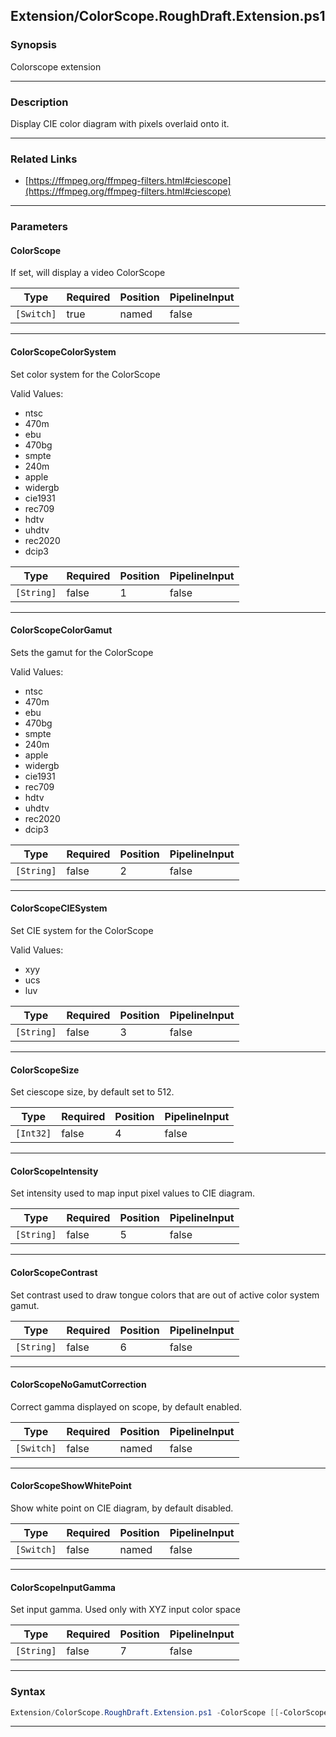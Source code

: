 
Extension/ColorScope.RoughDraft.Extension.ps1
---------------------------------------------
### Synopsis
Colorscope extension

---
### Description

Display CIE color diagram with pixels overlaid onto it.

---
### Related Links
* [https://ffmpeg.org/ffmpeg-filters.html#ciescope](https://ffmpeg.org/ffmpeg-filters.html#ciescope)



---
### Parameters
#### **ColorScope**

If set, will display a video ColorScope






|Type      |Required|Position|PipelineInput|
|----------|--------|--------|-------------|
|`[Switch]`|true    |named   |false        |



---
#### **ColorScopeColorSystem**

Set color system for the ColorScope



Valid Values:

* ntsc
* 470m
* ebu
* 470bg
* smpte
* 240m
* apple
* widergb
* cie1931
* rec709
* hdtv
* uhdtv
* rec2020
* dcip3






|Type      |Required|Position|PipelineInput|
|----------|--------|--------|-------------|
|`[String]`|false   |1       |false        |



---
#### **ColorScopeColorGamut**

Sets the gamut for the ColorScope



Valid Values:

* ntsc
* 470m
* ebu
* 470bg
* smpte
* 240m
* apple
* widergb
* cie1931
* rec709
* hdtv
* uhdtv
* rec2020
* dcip3






|Type      |Required|Position|PipelineInput|
|----------|--------|--------|-------------|
|`[String]`|false   |2       |false        |



---
#### **ColorScopeCIESystem**

Set CIE system for the ColorScope



Valid Values:

* xyy
* ucs
* luv






|Type      |Required|Position|PipelineInput|
|----------|--------|--------|-------------|
|`[String]`|false   |3       |false        |



---
#### **ColorScopeSize**

Set ciescope size, by default set to 512.






|Type     |Required|Position|PipelineInput|
|---------|--------|--------|-------------|
|`[Int32]`|false   |4       |false        |



---
#### **ColorScopeIntensity**

Set intensity used to map input pixel values to CIE diagram.






|Type      |Required|Position|PipelineInput|
|----------|--------|--------|-------------|
|`[String]`|false   |5       |false        |



---
#### **ColorScopeContrast**

Set contrast used to draw tongue colors that are out of active color system gamut.






|Type      |Required|Position|PipelineInput|
|----------|--------|--------|-------------|
|`[String]`|false   |6       |false        |



---
#### **ColorScopeNoGamutCorrection**

Correct gamma displayed on scope, by default enabled.






|Type      |Required|Position|PipelineInput|
|----------|--------|--------|-------------|
|`[Switch]`|false   |named   |false        |



---
#### **ColorScopeShowWhitePoint**

Show white point on CIE diagram, by default disabled.






|Type      |Required|Position|PipelineInput|
|----------|--------|--------|-------------|
|`[Switch]`|false   |named   |false        |



---
#### **ColorScopeInputGamma**

Set input gamma. Used only with XYZ input color space






|Type      |Required|Position|PipelineInput|
|----------|--------|--------|-------------|
|`[String]`|false   |7       |false        |



---
### Syntax
```PowerShell
Extension/ColorScope.RoughDraft.Extension.ps1 -ColorScope [[-ColorScopeColorSystem] <String>] [[-ColorScopeColorGamut] <String>] [[-ColorScopeCIESystem] <String>] [[-ColorScopeSize] <Int32>] [[-ColorScopeIntensity] <String>] [[-ColorScopeContrast] <String>] [-ColorScopeNoGamutCorrection] [-ColorScopeShowWhitePoint] [[-ColorScopeInputGamma] <String>] [<CommonParameters>]
```
---




